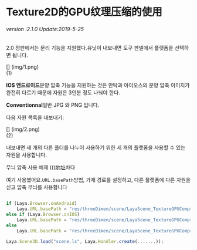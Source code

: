 # Texture2D的GPU纹理压缩的使用

###### *version :2.1.0   Update:2019-5-25*

2.0 정판에서는 문리 기능을 지원했다.유닛이 내보내면 도구 판넬에서 플랫폼을 선택하면 됩니다.

[] (img/1.png)<br>(1)

**IOS 앤드로이드**문양 압축 기능을 지원하는 것은 안탁과 아이오스의 문양 압축 이미지가 완전히 다르기 때문에 자원은 3인분 정도 나눠야 한다.

**Conventionnal**일반 JPG 와 PNG 입니다.

다음 자원 목록을 내보내기:

[] (img/2.png)<br>(2)

내보내면 세 개의 다른 폴더를 나누어 사용하기 위한 세 개의 플랫폼을 사용할 수 있는 자원을 사용합니다.

무늬 압축 사용 예제 (()[地址](https://layaair.ldc.layabox.com/demo2/?language=ch&category=3d&group=Texture&name=TextureGPUCompression)차다

여기 사용했어요.`URL.basePath`방법, 가재 경로를 설정하고, 다른 플랫폼에 다른 자원을 싣고 압축 무늬를 사용합니다


```typescript

if (Laya.Browser.onAndroid)
    Laya.URL.basePath = "res/threeDimen/scene/LayaScene_TextureGPUCompression/Android/";
else if (Laya.Browser.onIOS)
    Laya.URL.basePath = "res/threeDimen/scene/LayaScene_TextureGPUCompression/IOS/";
else
    Laya.URL.basePath = "res/threeDimen/scene/LayaScene_TextureGPUCompression/Conventional/";

Laya.Scene3D.load("scene.ls", Laya.Handler.create(.......));
```


